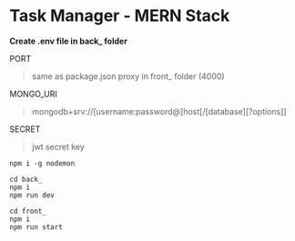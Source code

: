 # Task Manager - MERN Stack

**Create .env file in back_ folder**

PORT
> same as package.json proxy in front_ folder (4000)

MONGO_URI
> mongodb+srv://[username:password@]host[/[database][?options]]

SECRET
> jwt secret key

```
npm i -g nodemon

cd back_
npm i
npm run dev

cd front_
npm i
npm run start
```
